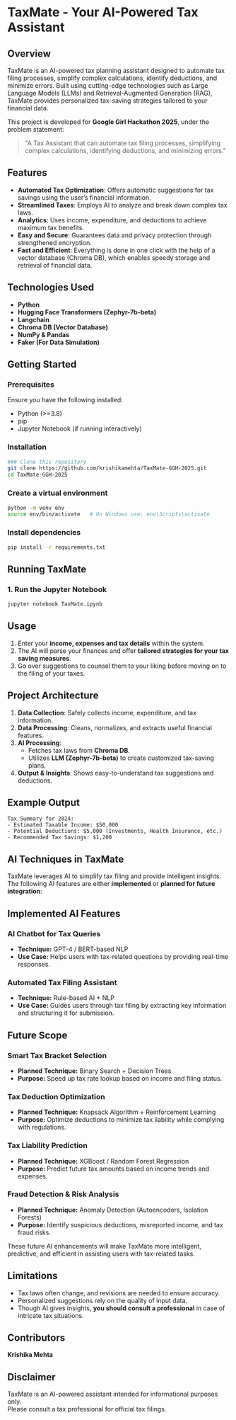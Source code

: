 # TaxMate - Your AI-Powered Tax Assistant

## Overview

TaxMate is an AI-powered tax planning assistant designed to automate tax filing processes, simplify complex calculations, identify deductions, and minimize errors. Built using cutting-edge technologies such as Large Language Models (LLMs) and Retrieval-Augmented Generation (RAG), TaxMate provides personalized tax-saving strategies tailored to your financial data.

This project is developed for **Google Girl Hackathon 2025**, under the problem statement:

> "A Tax Assistant that can automate tax filing processes, simplifying complex calculations, identifying deductions, and minimizing errors."

## Features

- **Automated Tax Optimization**: Offers automatic suggestions for tax savings using the user’s financial information.
- **Streamlined Taxes**: Employs AI to analyze and break down complex tax laws.
- **Analytics**: Uses income, expenditure, and deductions to achieve maximum tax benefits.
- **Easy and Secure**:  Guarantees data and privacy protection through strengthened encryption.
- **Fast and Efficient**: Everything is done in one click with the help of a vector database (Chroma DB), which enables speedy storage and retrieval of financial data.

## Technologies Used

- **Python**
- **Hugging Face Transformers (Zephyr-7b-beta)**
- **Langchain**
- **Chroma DB (Vector Database)**
- **NumPy & Pandas**
- **Faker (For Data Simulation)**

## Getting Started

### Prerequisites

Ensure you have the following installed:

- Python (>=3.8)
- pip
- Jupyter Notebook (if running interactively)

### Installation

```sh
### Clone this repository
git clone https://github.com/krishikamehta/TaxMate-GGH-2025.git
cd TaxMate-GGH-2025
```

### Create a virtual environment
```sh
python -m venv env
source env/bin/activate   # On Windows use: env\Scripts\activate
```

### Install dependencies
```sh
pip install -r requirements.txt
```

## Running TaxMate

### 1. Run the Jupyter Notebook

```sh
jupyter notebook TaxMate.ipynb
```

## Usage

1. Enter your **income, expenses and tax details** within the system.
2. The AI will parse your finances and offer **tailored strategies for your tax saving measures**.
3. Go over suggestions to counsel them to your liking before moving on to the filing of your taxes.

## Project Architecture

1. **Data Collection**: Safely collects income, expenditure, and tax information.
2. **Data Processing**: Cleans, normalizes, and extracts useful financial features.
3. **AI Processing**:
   - Fetches tax laws from **Chroma DB**.
   - Utilizes **LLM (Zephyr-7b-beta)** to create customized tax-saving plans.
4. **Output & Insights**: Shows easy-to-understand tax suggestions and deductions.

## Example Output

```plaintext
Tax Summary for 2024:
- Estimated Taxable Income: $50,000
- Potential Deductions: $5,000 (Investments, Health Insurance, etc.)
- Recommended Tax Savings: $1,200
```

## AI Techniques in TaxMate

TaxMate leverages AI to simplify tax filing and provide intelligent insights. The following AI features are either **implemented** or **planned for future integration**:

## Implemented AI Features

### AI Chatbot for Tax Queries
- **Technique:** GPT-4 / BERT-based NLP  
- **Use Case:** Helps users with tax-related questions by providing real-time responses.  

### Automated Tax Filing Assistant
- **Technique:** Rule-based AI + NLP  
- **Use Case:** Guides users through tax filing by extracting key information and structuring it for submission.  

## Future Scope

### Smart Tax Bracket Selection
- **Planned Technique:** Binary Search + Decision Trees  
- **Purpose:** Speed up tax rate lookup based on income and filing status.  

### Tax Deduction Optimization
- **Planned Technique:** Knapsack Algorithm + Reinforcement Learning  
- **Purpose:** Optimize deductions to minimize tax liability while complying with regulations.  

### Tax Liability Prediction
- **Planned Technique:** XGBoost / Random Forest Regression  
- **Purpose:** Predict future tax amounts based on income trends and expenses.  

### Fraud Detection & Risk Analysis
- **Planned Technique:** Anomaly Detection (Autoencoders, Isolation Forests)  
- **Purpose:** Identify suspicious deductions, misreported income, and tax fraud risks.  

These future AI enhancements will make TaxMate more intelligent, predictive, and efficient in assisting users with tax-related tasks.


## Limitations

- Tax laws often change, and revisions are needed to ensure accuracy.
- Personalized suggestions rely on the quality of input data.
- Though AI gives insights, **you should consult a professional** in case of intricate tax situations.

## Contributors

**Krishika Mehta**

## Disclaimer

TaxMate is an AI-powered assistant intended for informational purposes only.  
Please consult a tax professional for official tax filings.


